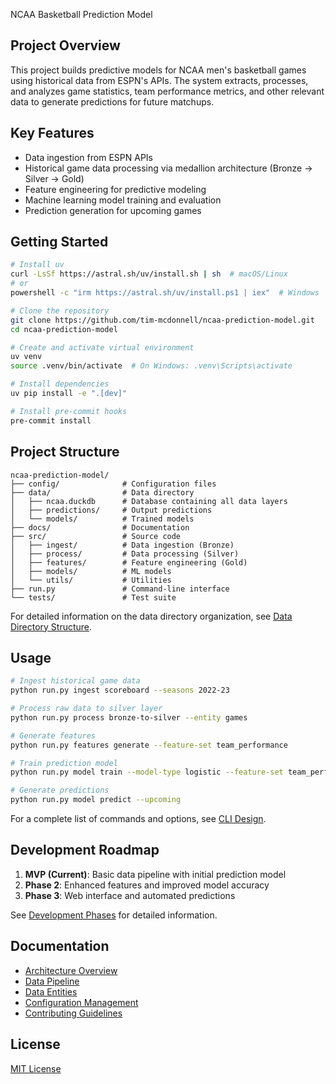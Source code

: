  NCAA Basketball Prediction Model

## Project Overview

This project builds predictive models for NCAA men's basketball games using historical data from ESPN's APIs. The system extracts, processes, and analyzes game statistics, team performance metrics, and other relevant data to generate predictions for future matchups.

## Key Features

- Data ingestion from ESPN APIs
- Historical game data processing via medallion architecture (Bronze → Silver → Gold)
- Feature engineering for predictive modeling
- Machine learning model training and evaluation
- Prediction generation for upcoming games

## Getting Started

```bash
# Install uv
curl -LsSf https://astral.sh/uv/install.sh | sh  # macOS/Linux
# or
powershell -c "irm https://astral.sh/uv/install.ps1 | iex"  # Windows

# Clone the repository
git clone https://github.com/tim-mcdonnell/ncaa-prediction-model.git
cd ncaa-prediction-model

# Create and activate virtual environment
uv venv
source .venv/bin/activate  # On Windows: .venv\Scripts\activate

# Install dependencies
uv pip install -e ".[dev]"

# Install pre-commit hooks
pre-commit install
```

## Project Structure

```
ncaa-prediction-model/
├── config/              # Configuration files
├── data/                # Data directory
│   ├── ncaa.duckdb      # Database containing all data layers
│   ├── predictions/     # Output predictions
│   └── models/          # Trained models
├── docs/                # Documentation
├── src/                 # Source code
│   ├── ingest/          # Data ingestion (Bronze)
│   ├── process/         # Data processing (Silver)
│   ├── features/        # Feature engineering (Gold)
│   ├── models/          # ML models
│   └── utils/           # Utilities
├── run.py               # Command-line interface
└── tests/               # Test suite
```

For detailed information on the data directory organization, see [Data Directory Structure](docs/architecture/data-directory-structure.md).

## Usage

```bash
# Ingest historical game data
python run.py ingest scoreboard --seasons 2022-23

# Process raw data to silver layer
python run.py process bronze-to-silver --entity games

# Generate features
python run.py features generate --feature-set team_performance

# Train prediction model
python run.py model train --model-type logistic --feature-set team_performance

# Generate predictions
python run.py model predict --upcoming
```

For a complete list of commands and options, see [CLI Design](docs/architecture/cli-design.md).

## Development Roadmap

1. **MVP (Current)**: Basic data pipeline with initial prediction model
2. **Phase 2**: Enhanced features and improved model accuracy
3. **Phase 3**: Web interface and automated predictions

See [Development Phases](docs/architecture/development-phases.md) for detailed information.

## Documentation

- [Architecture Overview](docs/architecture/index.md)
- [Data Pipeline](docs/architecture/data-pipeline.md)
- [Data Entities](docs/architecture/data-entities.md)
- [Configuration Management](docs/architecture/configuration-management.md)
- [Contributing Guidelines](CONTRIBUTING.md)

## License

[MIT License](LICENSE)
